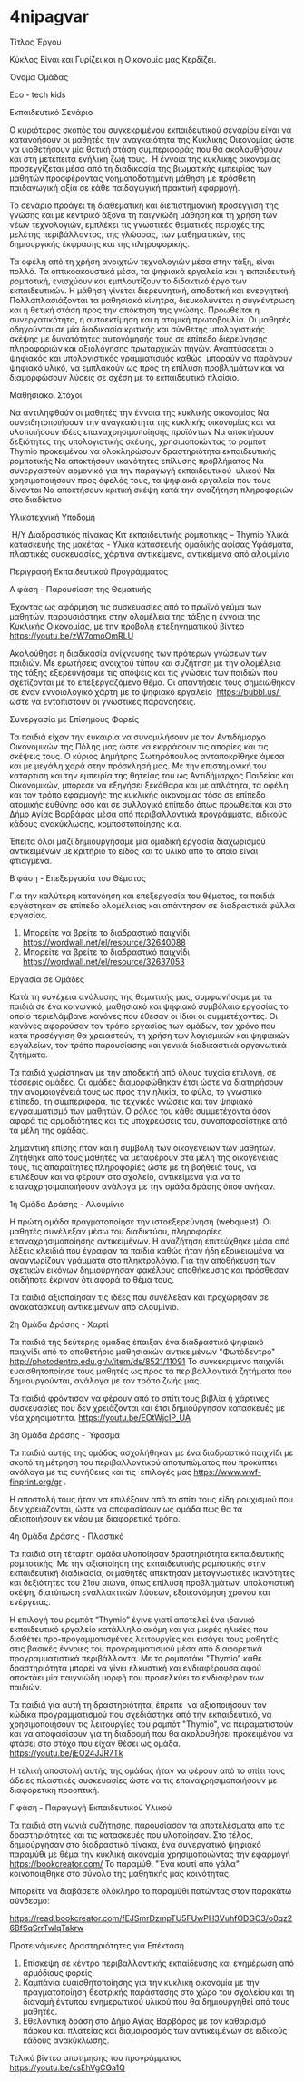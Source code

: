 # 4nipagvar
Τίτλος Έργου

Κύκλος Είναι και Γυρίζει και η Οικονομία μας Κερδίζει.

Όνομα Ομάδας

Eco - tech kids

Εκπαιδευτικό Σενάριο

Ο κυριότερος σκοπός του συγκεκριμένου εκπαιδευτικού σεναρίου είναι να κατανοήσουν οι μαθητές την αναγκαιότητα της Κυκλικής Οικονομίας ώστε να υιοθετήσουν μία θετική στάση συμπεριφοράς που θα ακολουθήσουν και στη μετέπειτα ενήλικη ζωή τους.  Η έννοια της κυκλικής οικονομίας προσεγγίζεται μέσα από τη διαδικασία της βιωματικής εμπειρίας των μαθητών προσφέροντας νοηματοδοτημένη μάθηση με πρόσθετη παιδαγωγική αξία σε κάθε παιδαγωγική πρακτική εφαρμογή.

Το σενάριο προάγει τη διαθεματική και διεπιστημονική προσέγγιση της γνώσης και με κεντρικό άξονα τη παιγνιώδη μάθηση και τη χρήση των νέων τεχνολογιών, εμπλέκει τις γνωστικές θεματικές περιοχές της μελέτης περιβάλλοντος, της γλώσσας, των μαθηματικών, της δημιουργικής έκφρασης και της πληροφορικής.

Τα οφέλη από τη χρήση ανοιχτών τεχνολογιών μέσα στην τάξη, είναι πολλά. Τα οπτικοακουστικά μέσα, τα ψηφιακά εργαλεία και η εκπαιδευτική ρομποτική, ενισχύουν και εμπλουτίζουν το διδακτικό έργο των εκπαιδευτικών. Η μάθηση γίνεται διερευνητική, αποδοτική και ενεργητική. Πολλαπλασιάζονται τα μαθησιακά κίνητρα, διευκολύνεται η συγκέντρωση και η θετική στάση προς την απόκτηση της γνώσης. Προωθείται η συνεργατικότητα, η αυτοεκτίμηση και η ατομική πρωτοβουλία. Οι μαθητές οδηγούνται σε μία διαδικασία κριτικής και σύνθετης υπολογιστικής σκέψης με δυνατότητες αυτονόμησής τους σε επίπεδο διερεύνησης πληροφοριών και αξιολόγησης πρωταρχικών πηγών. Αναπτύσσεται ο ψηφιακός και υπολογιστικός γραμματισμός καθώς  μπορούν να παράγουν ψηφιακό υλικό, να εμπλακούν ως προς τη επίλυση προβλημάτων και να διαμορφώσουν λύσεις σε σχέση με το εκπαιδευτικό πλαίσιο.

Μαθησιακοί Στόχοι

Να αντιληφθούν οι μαθητές την έννοια της κυκλικής οικονομίας
Να συνειδητοποιήσουν την αναγκαιότητα της κυκλικής οικονομίας και να υλοποιήσουν ιδέες επαναχρησιμοποίησης προϊόντων
Να αποκτήσουν δεξιότητες της υπολογιστικής σκέψης, χρησιμοποιώντας το ρομπότ Thymio προκειμένου να ολοκληρώσουν δραστηριότητα εκπαιδευτικής ρομποτικής
Να αποκτήσουν ικανότητες επίλυσης προβλήματος
Να συνεργαστούν αρμονικά για την παραγωγή εκπαιδευτικού  υλικού
Να χρησιμοποιήσουν προς όφελός τους, τα ψηφιακά εργαλεία που τους δίνονται
Να αποκτήσουν κριτική σκέψη κατά την αναζήτηση πληροφοριών στο διαδίκτυο

Υλικοτεχνική Υποδομή

 Η/Υ
Διαδραστικός πίνακας
Κιτ εκπαιδευτικής ρομποτικής – Thymio
Υλικά κατασκευής της μακέτας - Υλικά κατασκευής ομαδικής αφίσας
Υφάσματα, πλαστικές συσκευασίες, χάρτινα αντικείμενα, αντικείμενα από αλουμίνιο

Περιγραφή Εκπαιδευτικού Προγράμματος

Α φάση - Παρουσίαση της Θεματικής

Έχοντας ως αφόρμηση τις συσκευασίες από το πρωϊνό γεύμα των μαθητών, παρουσιάστηκε στην ολομέλεια της τάξης η έννοια της Κυκλικής Οικονομίας, με την προβολή επεξηγηματικού βίντεο https://youtu.be/zW7omoOmRLU

Ακολούθησε η διαδικασία ανίχνευσης των πρότερων γνώσεων των παιδιών. Με ερωτήσεις ανοιχτού τύπου και συζήτηση με την ολομέλεια της τάξης εξερευνήσαμε τις απόψεις και τις γνώσεις των παιδιών που σχετίζονται με το επεξεργαζόμενο θέμα. Οι απαντήσεις τους σημειώθηκαν σε έναν εννοιολογικό χάρτη με το ψηφιακό εργαλείο  https://bubbl.us/  ώστε να εντοπιστούν οι γνωστικές παρανοήσεις.

Συνεργασία με Επίσημους Φορείς

Τα παιδιά είχαν την ευκαιρία να συνομιλήσουν με τον Αντιδήμαρχο Οικονομικών της Πόλης μας ώστε να εκφράσουν τις απορίες και τις σκέψεις τους. Ο κύριος Δημήτρης Σωτηρόπουλος ανταποκρίθηκε άμεσα και με μεγάλη χαρά στην πρόσκλησή μας. Με την επιστημονική του κατάρτιση και την εμπειρία της θητείας του ως Αντιδήμαρχος Παιδείας και Οικονομικών, μπόρεσε να εξηγήσει ξεκάθαρα και με απλότητα, τα οφέλη και τον τρόπο εφαρμογής της κυκλικής οικονομίας τόσο σε επίπεδο ατομικής ευθύνης όσο και σε συλλογικό επίπεδο όπως προωθείται και στο Δήμο Αγίας Βαρβάρας μέσα από περιβαλλοντικά προγράμματα, ειδικούς κάδους ανακύκλωσης, κομποστοποίησης κ.α.

Έπειτα όλοι μαζί δημιουργήσαμε μία ομαδική εργασία διαχωρισμού αντικειμένων με κριτήριο το είδος και το υλικό από το οποίο είναι φτιαγμένα.

Β φάση - Επεξεργασία του Θέματος 

Για την καλύτερη κατανόηση και επεξεργασία του θέματος, τα παιδιά  εργάστηκαν σε επίπεδο ολομέλειας και απάντησαν σε διαδραστικά φύλλα εργασίας.

1. Μπορείτε να βρείτε το διαδραστικό παιχνίδι https://wordwall.net/el/resource/32640088 
2. Μπορείτε να βρείτε το διαδραστικό παιχνίδι https://wordwall.net/el/resource/32637053

Εργασία σε Ομάδες

Κατά τη συνέχεια ανάλυσης της θεματικής μας, συμφωνήσαμε με τα παιδιά σε ένα κοινωνικό, μαθησιακό και ψηφιακό συμβόλαιο εργασίας το οποίο περιελάμβανε κανόνες που έθεσαν οι ίδιοι οι συμμετέχοντες. Οι κανόνες αφορούσαν τον τρόπο εργασίας των ομάδων, τον χρόνο που κατά προσέγγιση θα χρειαστούν, τη χρήση των λογισμικών και ψηφιακών εργαλείων, τον τρόπο παρουσίασης και γενικά διαδικαστικά οργανωτικά ζητήματα.

Τα παιδιά χωρίστηκαν με την αποδεκτή από όλους τυχαία επιλογή, σε τέσσερις ομάδες. Οι ομάδες διαμορφώθηκαν έτσι ώστε να διατηρήσουν την ανομοιογένειά τους ως προς την ηλικία, το φύλο, το γνωστικό επίπεδο, τη συμπεριφορά, τις τεχνικές γνώσεις και τον ψηφιακό εγγραμματισμό των μαθητών. Ο ρόλος του κάθε συμμετέχοντα όσον αφορά τις αρμοδιότητες και τις υποχρεώσεις του, συναποφασίστηκε από τα μέλη της ομάδας.

Σημαντική επίσης ήταν και η συμβολή των οικογενειών των μαθητών. Ζητήθηκε από τους μαθητές να μεταφέρουν στα μέλη της οικογένειάς τους, τις απαραίτητες πληροφορίες ώστε με τη βοήθειά τους, να επιλέξουν και να φέρουν στο σχολείο, αντικείμενα για να τα επαναχρησιμοποιήσουν ανάλογα με την ομάδα δράσης όπου ανήκαν.

1η Ομάδα Δράσης - Αλουμίνιο

Η πρώτη ομάδα πραγματοποίησε την ιστοεξερεύνηση (webquest). Οι μαθητές συνέλεξαν μέσω του διαδικτύου, πληροφορίες επαναχρησιμοποίησης αντικειμένων. Η αναζήτηση επιτεύχθηκε μέσα από λέξεις κλειδιά που έγραφαν τα παιδιά καθώς ήταν ήδη εξοικειωμένα να αναγνωρίζουν γράμματα στο πληκτρολόγιο. Για την αποθήκευση των σχετικών εικόνων δημιούργησαν φακέλους αποθήκευσης και πρόσθεσαν οτιδήποτε έκριναν ότι αφορά το θέμα τους.

Τα παιδιά αξιοποίησαν τις ιδέες που συνέλεξαν και προχώρησαν σε ανακατασκευή αντικειμένων από αλουμίνιο.

2η Ομάδα Δράσης - Χαρτί

Τα παιδιά της δεύτερης ομάδας έπαιξαν ένα διαδραστικό ψηφιακό παιχνίδι από το αποθετήριο μαθησιακών αντικειμένων "Φωτόδεντρο" http://photodentro.edu.gr/v/item/ds/8521/11091 Το συγκεκριμένο παιχνίδι ευαισθητοποίησε τους μαθητές ως προς τα περιβαλλοντικά ζητήματα που δημιουργούνται, ανάλογα με τον τρόπο ζωής μας.

Τα παιδιά φρόντισαν να φέρουν από το σπίτι τους βιβλία ή χάρτινες συσκευασίες που δεν χρειάζονται και έτσι δημιούργησαν κατασκευές με νέα χρησιμότητα. https://youtu.be/EOtWjcIP_UA

3η Ομάδα Δράσης - Ύφασμα

Τα παιδιά αυτής της ομάδας ασχολήθηκαν με ένα διαδραστικό παιχνίδι με σκοπό τη μέτρηση του περιβαλλοντικού αποτυπώματος που προκύπτει ανάλογα με τις συνήθειες και τις  επιλογές μας https://www.wwf-finprint.org/gr .

Η αποστολή τους ήταν να επιλέξουν από το σπίτι τους είδη ρουχισμού που δεν χρειάζονται, ώστε να αποφασίσουν ως ομάδα πως θα τα αξιοποιήσουν εκ νέου με διαφορετικό τρόπο.

4η Ομάδα Δράσης - Πλαστικό

Τα παιδιά στη τέταρτη ομάδα υλοποίησαν δραστηριότητα εκπαιδευτικής ρομποτικής. Με την αξιοποίηση της εκπαιδευτικής ρομποτικής στην εκπαιδευτική διαδικασία, οι μαθητές απέκτησαν μεταγνωστικές ικανότητες και δεξιότητες του 21ου αιώνα, όπως επίλυση προβλημάτων, υπολογιστική σκέψη, διατύπωση εναλλακτικών λύσεων, εξοικονόμηση χρόνου και ενέργειας.

Η επιλογή του ρομπότ “Thymio” έγινε γιατί αποτελεί ένα ιδανικό εκπαιδευτικό εργαλείο κατάλληλο ακόμη και για μικρές ηλικίες που διαθέτει προ-προγαμματισμένες λειτουργίες και εισάγει τους μαθητές στις βασικές έννοιες του προγραμματισμού μέσα από διαφορετικά προγραμματιστικά περιβάλλοντα. Με το ρομποτάκι "Thymio" κάθε δραστηριότητα μπορεί να γίνει ελκυστική και ενδιαφέρουσα αφού αποκτάει μία παιγνιώδη μορφή που προσελκύει το ενδιαφέρον των παιδιών.

Τα παιδιά για αυτή τη δραστηριότητα, έπρεπε  να αξιοποιήσουν τον κώδικα προγραμματισμού που σχεδιάστηκε από την εκπαιδευτικό, να χρησιμοποιήσουν τις λειτουργίες του ρομπότ "Thymio", να πειραματιστούν και να αποφασίσουν για τη διαδρομή που θα ακολουθήσει προκειμένου να φτάσει στο στόχο που είχαν θέσει ως ομάδα. 
https://youtu.be/jEO24JJR7Tk

Η τελική αποστολή αυτής της ομάδας ήταν να φέρουν από το σπίτι τους άδειες πλαστικές συσκευασίες ώστε να τις επαναχρησιμοποιήσουν με διαφορετική προοπτική.

Γ φάση - Παραγωγή Εκπαιδευτικού Υλικού

Τα παιδιά στη γωνιά συζήτησης, παρουσίασαν τα αποτελέσματα από τις δραστηριότητες και τις κατασκευές που υλοποίησαν. Στο τέλος, δημιούργησαν στο διαδραστικό πίνακα, ένα συνεργατικό ψηφιακό παραμύθι με θέμα την κυκλική οικονομία χρησιμοποιώντας την εφαρμογή https://bookcreator.com/ Το παραμύθι "Ένα κουτί από γάλα" κοινοποιήθηκε στο σύνολο της μαθητικής μας κοινότητας.

Μπορείτε να διαβάσετε ολόκληρο το παραμύθι πατώντας στον παρακάτω σύνδεσμο:

https://read.bookcreator.com/fEJSmrDzmpTU5FUwPH3VuhfODGC3/o0qz26BfSqSrrTwlqTakrw

Προτεινόμενες Δραστηριότητες για Επέκταση

1. Επίσκεψη σε κέντρο περιβαλλοντικής εκπαίδευσης και ενημέρωση από αρμόδιους φορείς.
2. Καμπάνια ευαισθητοποίησης για την κυκλική οικονομία με την πραγματοποίηση θεατρικής παράστασης στο χώρο του σχολείου και τη διανομή έντυπου ενημερωτικού υλικού που θα δημιουργηθεί από τους μαθητές.
3. Εθελοντική δράση στο Δήμο Αγίας Βαρβάρας με τον καθαρισμό πάρκου και πλατείας και διαμοιρασμός των αντικειμένων σε ειδικούς κάδους ανακύκλωσης.

Τελικό βίντεο αποτίμησης του προγράμματος
https://youtu.be/csEhVgCGa1Q
